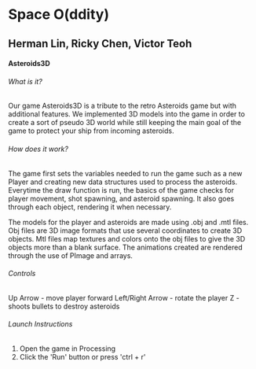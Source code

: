# Space O(ddity)

## Herman Lin, Ricky Chen, Victor Teoh


#### Asteroids3D


###### What is it?
Our game Asteroids3D is a tribute to the retro Asteroids game but with
additional features. We implemented 3D models into the game in order to
create a sort of pseudo 3D world while still keeping the main goal of
the game to protect your ship from incoming asteroids.
###### How does it work?
The game first sets the variables needed to run the game such as a new
Player and creating new data structures used to process the asteroids.
Everytime the draw function is run, the basics of the game checks for
player movement, shot spawning, and asteroid spawning. It also goes 
through each object, rendering it when necessary. 


The models for the player and asteroids are made using .obj and .mtl 
files. Obj files are 3D image formats that use several coordinates to 
create 3D objects. Mtl files map textures and colors onto the obj files
to give the 3D objects more than a blank surface. The animations created
are rendered through the use of PImage and arrays.


###### Controls
Up Arrow - move player forward
Left/Right Arrow - rotate the player
Z - shoots bullets to destroy asteroids
###### Launch Instructions
1) Open the game in Processing
2) Click the 'Run' button or press 'ctrl + r'
